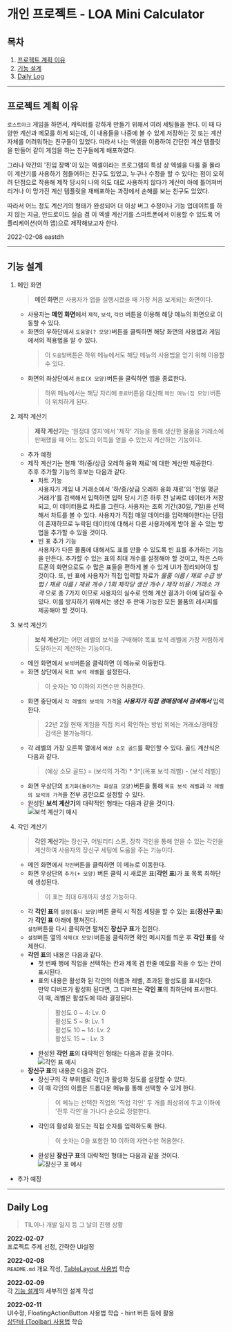 개인 프로젝트 - LOA Mini Calculator
===============   
## 목차
1. [프로젝트 계획 이유](#프로젝트-계획-이유)
2. [기능 설계](#기능-설계)
3. [Daily Log](#daily-log)

-------

## 프로젝트 계획 이유
`로스트아크` 게임을 하면서, 캐릭터를 강하게 만들기 위해서 여러 세팅들을 한다. 이 때 다양한 계산과 메모를 하게 되는데, 이 내용들을 나중에 볼 수 있게 저장하는 것 또는 계산 자체를 어려워하는 친구들이 있었다. 따라서 나는 엑셀을 이용하여 간단한 계산 템플릿을 만들어 같이 게임을 하는 친구들에게 배포하였다.    

그러나 약간의 '진입 장벽'이 있는 엑셀이라는 프로그램의 특성 상 엑셀을 다룰 줄 몰라 이 계산기를 사용하기 힘들어하는 친구도 있었고, 누구나 수정을 할 수 있다는 점이 오히려 단점으로 작용해 제작 당시의 나의 의도 대로 사용하지 않다가 계산이 아예 틀어져버리거나 이 망가진 계산 템플릿을 재배포하는 과정에서 손해를 보는 친구도 있었다.   

따라서 어느 정도 계산기의 형태가 완성되어 더 이상 버그 수정이나 기능 업데이트를 하지 않는 지금, 안드로이드 실습 겸 이 엑셀 계산기를 스마트폰에서 이용할 수 있도록 어플리케이션(이하 앱)으로 제작해보고자 한다.    

2022-02-08 eastdh    

---
## 기능 설계
1. 메인 화면
    > **메인 화면**은 사용자가 앱을 실행시켰을 때 가장 처음 보게되는 화면이다.
    -  사용자는 **메인 화면**에서 `제작`, `보석`, `각인` 버튼을 이용해 해당 메뉴의 화면으로 이동할 수 있다.
    - 화면의 우하단에서 `도움말(? 모양)`버튼을 클릭하면 해당 화면의 사용법과 게임에서의 적용법을 알 수 있다.
        > 이 `도움말`버튼은 하위 메뉴에서도 해당 메뉴의 사용법을 얻기 위해 이용할 수 있다.
    - 화면의 좌상단에서 `종료(X 모양)`버튼을 클릭하면 앱을 종료한다.
        > 하위 메뉴에서는 해당 자리에 `종료`버튼을 대신해 `메인 메뉴(집 모양)`버튼이 위치하게 된다.
1. 제작 계산기
    > **제작 계산기**는 '원정대 영지'에서 '제작' 기능을 통해 생산한 물품을 거래소에 판매했을 때 어느 정도의 이득을 얻을 수 있는지 계산하는 기능이다. 
    - 추가 예정
    - 제작 계산기는 현재 '하/중/상급 오레하 융화 재료'에 대한 계산만 제공한다.    
     추후 추가할 기능의 후보는 다음과 같다.
        - 차트 기능   
             사용자가 게임 내 거래소에서 '하/중/상급 오레하 융화 재료'의 '전일 평균 거래가'를 검색해서 입력하면 입력 당시 기준 하루 전 날짜로 데이터가 저장되고, 이 데이터들로 차트를 그린다. 사용자는 조회 기간(30일, 7일)을 선택해서 차트를 볼 수 있다. 사용자가 직접 매일 데이터를 입력해야한다는 단점이 존재하므로 누락된 데이터에 대해서 다른 사용자에게 받아 올 수 있는 방법을 추가할 수 있을 것이다.
        - 빈 표 추가 기능   
             사용자가 다른 물품에 대해서도 표를 만들 수 있도록 빈 표를 추가하는 기능을 만든다. 추가할 수 있는 표의 최대 개수를 설정해야 할 것이고, 작은 스마트폰의 화면으로도 수 많은 표들을 편하게 볼 수 있게 UI가 정리되어야 할 것이다. 또, 빈 표에 사용자가 직접 입력할 자료가 _물품 이름 / 재료 수급 방법 / 재료 이름 / 재료 개수 / 1회 제작당 생산 개수 / 제작 비용 / 거래소 가격_ 으로 총 7가지 이므로 사용자의 실수로 인해 계산 결과가 아예 달라질 수 있다. 이를 방지하기 위해서는 생산 후 판매 가능한 모든 물품의 레시피를 제공해야 할 것이다.
    
2. 보석 계산기   
    > **보석 계산기**는 어떤 레벨의 보석을 구매해야 목표 보석 레벨에 가장 저렴하게 도달하는지 계산하는 기능이다.   
    - 메인 화면에서 `보석`버튼을 클릭하면 이 메뉴로 이동한다.
    - 화면 상단에서 `목표 보석 레벨`을 설정한다.
        > 이 숫자는 10 이하의 자연수만 허용한다.
    - 화면 중단에서 `각 레벨의 보석의 가격`을 _**사용자가 직접 경매장에서 검색해서**_ 입력한다.
        > 22년 2월 현재 게임을 직접 켜서 확인하는 방법 외에는 거래소/경매장 검색은 불가능하다.
    - 각 레벨의 가장 오른쪽 열에서 `예상 소모 골드`를 확인할 수 있다. 골드 계산식은 다음과 같다.
        > (예상 소모 골드) = (보석의 가격) * 3^[(목표 보석 레벨) - (보석 레벨)]   
    - 화면 우상단의 `초기화(돌아가는 화살표 모양)`버튼을 통해 `목표 보석 레벨`과 `각 레벨의 보석의 가격`을 전부 공란으로 설정할 수 있다.
    - 완성된 **보석 계산기**의 대략적인 형태는 다음과 같을 것이다.   
    ![보석 계산기 예시](./README_img_src/jewel.png)
3. 각인 계산기
    > **각인 계산기**는 장신구, 어빌리티 스톤, 장착 각인을 통해 얻을 수 있는 각인을 계산하여 사용자의 장신구 세팅에 도움을 주는 기능이다.
    - 메인 화면에서 `각인`버튼을 클릭하면 이 메뉴로 이동한다.
    - 화면 우상단의 `추가(+ 모양)` 버튼 클릭 시 새로운 표(**각인 표**)가 표 목록 최하단에 생성된다.
        >이 표는 최대 6개까지 생성 가능하다.
    - 각 **각인 표**의 `설정(톱니 모양)`버튼 클릭 시 직접 세팅을 할 수 있는 표(**장신구 표**)가 **각인 표** 아래에 펼쳐진다.    
     `설정`버튼을 다시 클릭하면 펼쳐진 **장신구 표**가 접힌다.
    - `설정`버튼 옆의 `삭제(X 모양)`버튼을 클릭하면 확인 메시지를 띄운 후 **각인 표**를 삭제한다.
    - **각인 표**의 내용은 다음과 같다.
        - 첫 번째 행에 직업을 선택하는 칸과 제목 겸 한줄 메모를 적을 수 있는 칸이 표시된다.
        - 표의 내용은 활성화 된 각인의 이름과 레벨, 초과된 활성도를 표시한다.    
         만약 디버프가 활성화 된다면, 그 디버프는 **각인 표**의 최하단에 표시한다.   
         이 때, 레벨은 활성도에 따라 결정된다.       
            > 활성도 0 \~ 4: Lv. 0   
            > 활성도 5 \~ 9: Lv. 1      
            > 활성도 10 \~ 14: Lv. 2   
            > 활성도 15 \~ : Lv. 3
        - 완성된 **각인 표**의 대략적인 형태는 다음과 같을 것이다.   
        ![각인 표 예시](./README_img_src/gakin.png)
    - **장신구 표**의 내용은 다음과 같다.
        - 장신구의 각 부위별로 각인과 활성화 정도를 설정할 수 있다.
        - 이 때 각인의 이름은 드롭다운 메뉴를 통해 선택할 수 있게 한다.
            > 이 메뉴는 선택한 직업의 '직업 각인' 두 개를 최상위에 두고 이하에 '전투 각인'을 가나다 순으로 정렬한다.   
        - 각인의 활성화 정도는 직접 숫자를 입력하도록 한다.
            > 이 숫자는 0을 포함한 10 이하의 자연수만 허용한다.
        - 완성된 **장신구 표**의 대략적인 형태는 다음과 같을 것이다.   
        ![장신구 표 예시](./README_img_src/acce.png)

- 추가 예정   

---
## Daily Log
> TIL이나 개발 일지 등 그 날의 진행 상황   

**2022-02-07**    
    프로젝트 주제 선정, 간략한 UI설정    


**2022-02-08**    
    `README.md` 개요 작성, [TableLayout 사용법](https://www.youtube.com/watch?v=DkxPfcIyoRg "YouTube")  학습    


**2022-02-09**   
    각 [기능 설계](#기능-설계)의 세부적인 설계 작성

**2022-02-11**   
    UI수정, FloatingActionButton 사용법 학습 - hint 버튼 등에 활용   
    [상단바 (Toolbar) 사용법](https://game-happy-world.tistory.com/11 "tistory") 학습



